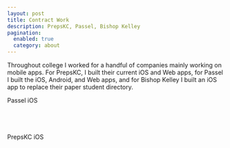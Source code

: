 ```yaml
---
layout: post
title: Contract Work
description: PrepsKC, Passel, Bishop Kelley
pagination:
  enabled: true
  category: about
---
```


Throughout college I worked for a handful of companies mainly working on mobile apps. For PrepsKC, I built their current iOS and Web apps, for Passel I built the iOS, Android, and Web apps, and for Bishop Kelley I built an iOS app to replace their paper student directory.

Passel iOS

<a href="https://itunes.apple.com/us/app/passel-sync-group-events-with-users-phone/id1016703880?mt=8" style="display:inline-block;overflow:hidden;background:url(//linkmaker.itunes.apple.com/assets/shared/badges/en-us/appstore-lrg.svg) no-repeat;width:135px;height:40px;background-size:contain;"></a>

PrepsKC iOS

<a href="https://itunes.apple.com/us/app/prepskc/id853112976?mt=8" style="display:inline-block;overflow:hidden;background:url(//linkmaker.itunes.apple.com/assets/shared/badges/en-us/appstore-lrg.svg) no-repeat;width:135px;height:40px;background-size:contain;"></a>
